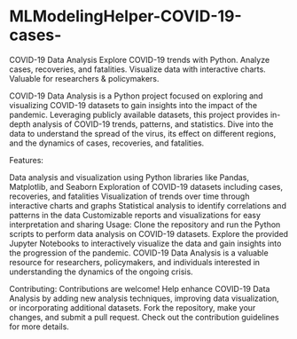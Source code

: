 # MLModelingHelper-COVID-19-cases-
COVID-19 Data Analysis  Explore COVID-19 trends with Python. Analyze cases, recoveries, and fatalities. Visualize data with interactive charts. Valuable for researchers &amp; policymakers. 

COVID-19 Data Analysis is a Python project focused on exploring and visualizing COVID-19 datasets to gain insights into the impact of the pandemic. Leveraging publicly available datasets, this project provides in-depth analysis of COVID-19 trends, patterns, and statistics. Dive into the data to understand the spread of the virus, its effect on different regions, and the dynamics of cases, recoveries, and fatalities.

Features:

Data analysis and visualization using Python libraries like Pandas, Matplotlib, and Seaborn
Exploration of COVID-19 datasets including cases, recoveries, and fatalities
Visualization of trends over time through interactive charts and graphs
Statistical analysis to identify correlations and patterns in the data
Customizable reports and visualizations for easy interpretation and sharing
Usage:
Clone the repository and run the Python scripts to perform data analysis on COVID-19 datasets. Explore the provided Jupyter Notebooks to interactively visualize the data and gain insights into the progression of the pandemic. COVID-19 Data Analysis is a valuable resource for researchers, policymakers, and individuals interested in understanding the dynamics of the ongoing crisis.

Contributing:
Contributions are welcome! Help enhance COVID-19 Data Analysis by adding new analysis techniques, improving data visualization, or incorporating additional datasets. Fork the repository, make your changes, and submit a pull request. Check out the contribution guidelines for more details.
